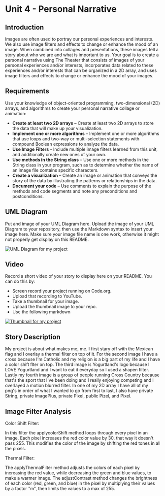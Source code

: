 # Unit 4 - Personal Narrative

## Introduction

Images are often used to portray our personal experiences and interests. We also use image filters and effects to change or enhance the mood of an image. When combined into collages and presentations, these images tell a story about who we are and what is important to us. Your goal is to create a personal narrative using The Theater that consists of images of your personal experiences and/or interests, incorporates data related to these experiences and/or interests that can be organized in a 2D array, and uses image filters and effects to change or enhance the mood of your images.

## Requirements

Use your knowledge of object-oriented programming, two-dimensional (2D) arrays, and algorithms to create your personal narrative collage or animation:

- **Create at least two 2D arrays** – Create at least two 2D arrays to store the data that will make up your visualization.
- **Implement one or more algorithms** – Implement one or more algorithms that use loops and two-way or multi-selection statements with compound Boolean expressions to analyze the data.
- **Use Image Filters** - Include multiple image filters learned from this unit, and additionally create new ones of your own.
- **Use methods in the String class** – Use one or more methods in the String class in your program, such as to determine whether the name of an image file contains specific characters.
- **Create a visualization** – Create an image or animation that conveys the story of the data by illustrating the patterns or relationships in the data.
- **Document your code** – Use comments to explain the purpose of the methods and code segments and note any preconditions and postconditions.

## UML Diagram

Put and image of your UML Diagram here. Upload the image of your UML Diagram to your repository, then use the Markdown syntax to insert your image here. Make sure your image file name is one work, otherwise it might not properly get display on this README.

![UML Diagram for my project](https://github.com/user-attachments/assets/dc14b4c5-37d2-47a0-ba2d-a648260325e0)

## Video

Record a short video of your story to display here on your README. You can do this by:

- Screen record your project running on Code.org.
- Upload that recording to YouTube.
- Take a thumbnail for your image.
- Upload the thumbnail image to your repo.
- Use the following markdown

[![Thumbnail for my project](https://github.com/user-attachments/assets/b4f7f927-de37-4ca9-b56a-79ae12a6d6c2)](https://youtube.com/shorts/_zDgyFU--c0)

## Story Description

My project is about what makes me, me. I first stary off with the Mexican flag and I overlay a thermal filter on top of it. For the second image I have a cross because I'm Catholic and my religion is a big part of my life and I have a color shift flter on top. The third image is Yogurtland's logo because I LOVE Yogurtland and I want to eat it everyday so I used a shapen filter. Lastly my fourth image is a group of people running Cross Country because that's the sport that I've been doing and I really enjoying competing and I overlayed a motion blurred filter. In one of my 2D array I have all of my png's in order of what I wanted to go from first to last, I also have private String, private ImagePlus, private Pixel, public Pizel, and Pixel.
## Image Filter Analysis

Color Shift Filter: 

In this filter the applycolorShift method loops through every pixel in an image. Each pixel increases the red color value by 30, that way it doesn't pass 255. This modifies the color of the image by shifting the red tones in all the pixels.

Thermal Filter:

The applyThermalFilter method adjusts the colors of each pixel by increasing the red value, while decreasing the green and blue values, to make a warmer image. The adjustContrast method changes the brightness of each color (red, green, and blue) in the pixel by multiplying their values by a factor "m", then limits the values to a max of 255.
